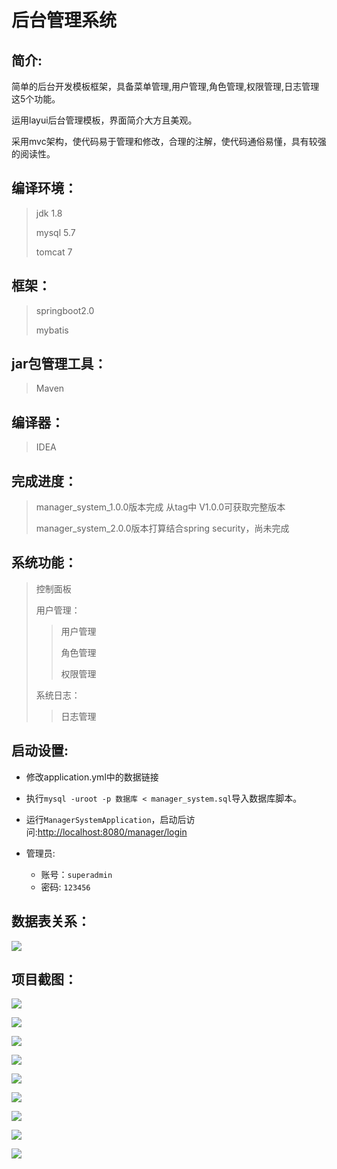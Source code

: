 # 后台管理系统

## 简介:
简单的后台开发模板框架，具备菜单管理,用户管理,角色管理,权限管理,日志管理这5个功能。

运用layui后台管理模板，界面简介大方且美观。

采用mvc架构，使代码易于管理和修改，合理的注解，使代码通俗易懂，具有较强的阅读性。

## 编译环境：

> jdk 1.8 
>
> mysql 5.7
>
> tomcat 7

## 框架：

> springboot2.0 
>
> mybatis

## jar包管理工具：

> Maven

## 编译器：

> IDEA

## 完成进度：

> manager_system_1.0.0版本完成  从tag中 V1.0.0可获取完整版本
>
> manager_system_2.0.0版本打算结合spring security，尚未完成

## 系统功能：

> 控制面板
>
> 用户管理：
>
> > 用户管理
> >
> > 角色管理
> >
> > 权限管理
>
> 系统日志：
>
> > 日志管理

## 启动设置:
* 修改application.yml中的数据链接

* 执行`mysql -uroot -p 数据库 < manager_system.sql`导入数据库脚本。
* 运行`ManagerSystemApplication`，启动后访问:<http://localhost:8080/manager/login> 
* 管理员:
  * 账号：`superadmin`
  * 密码:   `123456`


## 数据表关系：

![](https://gitee.com/ZeroWdd/manager-system/raw/master/%E9%A1%B9%E7%9B%AE%E6%88%AA%E5%9B%BE/10.png)

## 项目截图：

![](https://gitee.com/ZeroWdd/manager-system/raw/master/%E9%A1%B9%E7%9B%AE%E6%88%AA%E5%9B%BE/1.png)

![](https://gitee.com/ZeroWdd/manager-system/raw/master/%E9%A1%B9%E7%9B%AE%E6%88%AA%E5%9B%BE/2.png)

![](https://gitee.com/ZeroWdd/manager-system/raw/master/%E9%A1%B9%E7%9B%AE%E6%88%AA%E5%9B%BE/3.png)

![](https://gitee.com/ZeroWdd/manager-system/raw/master/%E9%A1%B9%E7%9B%AE%E6%88%AA%E5%9B%BE/4.png)

![](https://gitee.com/ZeroWdd/manager-system/raw/master/%E9%A1%B9%E7%9B%AE%E6%88%AA%E5%9B%BE/5.png)

![](https://gitee.com/ZeroWdd/manager-system/raw/master/%E9%A1%B9%E7%9B%AE%E6%88%AA%E5%9B%BE/6.png)

![](https://gitee.com/ZeroWdd/manager-system/raw/master/%E9%A1%B9%E7%9B%AE%E6%88%AA%E5%9B%BE/7.png)

![](https://gitee.com/ZeroWdd/manager-system/raw/master/%E9%A1%B9%E7%9B%AE%E6%88%AA%E5%9B%BE/8.png)

![](https://gitee.com/ZeroWdd/manager-system/raw/master/%E9%A1%B9%E7%9B%AE%E6%88%AA%E5%9B%BE/9.png)

